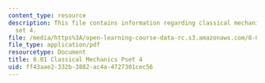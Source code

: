 ```yaml
---
content_type: resource
description: This file contains information regarding classical mechanics problem
  set 4.
file: /media/https%3A/open-learning-course-data-rc.s3.amazonaws.com/8-01sc-classical-mechanics-fall-2016/ff43aae2332b3882ac4a4727301cec56_MIT8_01F16_pset4.pdf
file_type: application/pdf
resourcetype: Document
title: 8.01 Classical Mechanics Pset 4
uid: ff43aae2-332b-3882-ac4a-4727301cec56
---
```

